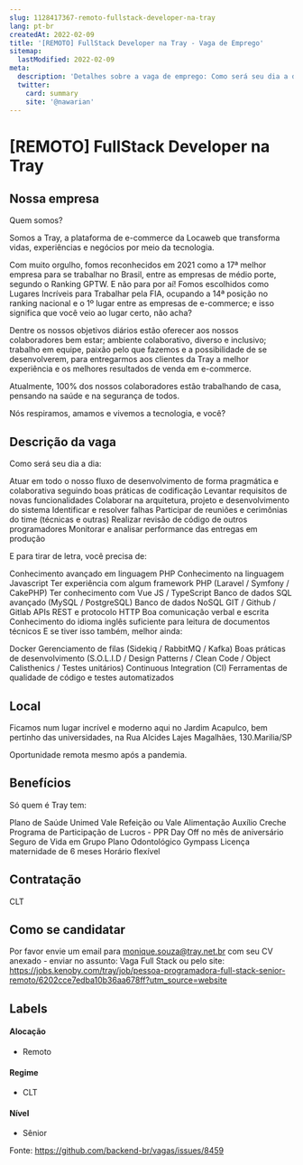 ```yaml
---
slug: 1128417367-remoto-fullstack-developer-na-tray
lang: pt-br
createdAt: 2022-02-09
title: '[REMOTO] FullStack Developer na Tray - Vaga de Emprego'
sitemap:
  lastModified: 2022-02-09
meta:
  description: 'Detalhes sobre a vaga de emprego: Como será seu dia a dia: Atuar em todo o nosso fluxo de desenvolvimento de forma pragmática e colaborativa seguindo boas práticas de codificação Levantar requisitos de novas funcionalidades Colaborar na arquitetura, projeto e desenvolvimento do sistema Identificar e resolver falhas Participar de reuniões e cerimônias do time (técnicas e outras) Realizar revisão de código de outros programadores Monitorar e analisar performance das entregas em produção  E para tirar de letra, você precisa de:  Conhecimento avançado em linguagem PHP Conhecimento na linguagem Javascript Ter experiência com algum framework PHP (Laravel / Symfony / CakePHP) Ter conhecimento com Vue JS / TypeScript Banco de dados SQL avançado (MySQL / PostgreSQL) Banco de dados NoSQL GIT / Github / Gitlab APIs REST e protocolo HTTP Boa comunicação verbal e escrita Conhecimento do idioma inglês suficiente para leitura de documentos técnicos E se tiver isso também, melhor ainda: Docker Gerenciamento de filas (Sidekiq / RabbitMQ / Kafka) Boas práticas de desenvolvimento (S.O.L.I.D / Design Patterns / Clean Code / Object Calisthenics / Testes unitários) Continuous Integration (CI) Ferramentas de qualidade de código e testes automatizados'
  twitter:
    card: summary
    site: '@nawarian'
---
```


# [REMOTO] FullStack Developer na Tray



## Nossa empresa
Quem somos?

Somos a Tray, a plataforma de e-commerce da Locaweb que transforma vidas, experiências e negócios por meio da tecnologia.

Com muito orgulho, fomos reconhecidos em 2021 como a 17ª melhor empresa para se trabalhar no Brasil, entre as empresas de médio porte, segundo o Ranking GPTW. E não para por aí! Fomos escolhidos como Lugares Incríveis para Trabalhar pela FIA, ocupando a 14ª posição no ranking nacional e o 1º lugar entre as empresas de e-commerce; e isso significa que você veio ao lugar certo, não acha?

Dentre os nossos objetivos diários estão oferecer aos nossos colaboradores bem estar; ambiente colaborativo, diverso e inclusivo; trabalho em equipe, paixão pelo que fazemos e a possibilidade de se desenvolverem, para entregarmos aos clientes da Tray a melhor experiência e os melhores resultados de venda em e-commerce.

Atualmente, 100% dos nossos colaboradores  estão trabalhando de casa, pensando na saúde e na segurança de todos.

Nós respiramos, amamos e vivemos a tecnologia, e você? 

## Descrição da vaga
Como será seu dia a dia:

Atuar em todo o nosso fluxo de desenvolvimento de forma pragmática e colaborativa seguindo boas práticas de codificação
Levantar requisitos de novas funcionalidades
Colaborar na arquitetura, projeto e desenvolvimento do sistema
Identificar e resolver falhas
Participar de reuniões e cerimônias do time (técnicas e outras)
Realizar revisão de código de outros programadores
Monitorar e analisar performance das entregas em produção
 

E para tirar de letra, você precisa de:


Conhecimento avançado em linguagem PHP
Conhecimento na linguagem Javascript
Ter experiência com algum framework PHP (Laravel / Symfony / CakePHP)
Ter conhecimento com Vue JS / TypeScript
Banco de dados SQL avançado (MySQL / PostgreSQL)
Banco de dados NoSQL
GIT / Github / Gitlab
APIs REST e protocolo HTTP
Boa comunicação verbal e escrita
Conhecimento do idioma inglês suficiente para leitura de documentos técnicos 
E se tiver isso também, melhor ainda:

Docker
Gerenciamento de filas (Sidekiq / RabbitMQ / Kafka)
Boas práticas de desenvolvimento (S.O.L.I.D / Design Patterns / Clean Code / Object Calisthenics / Testes unitários)
Continuous Integration (CI)
Ferramentas de qualidade de código e testes automatizados 

## Local
Ficamos num lugar incrível e moderno aqui no Jardim Acapulco, bem pertinho das universidades, na Rua Alcides Lajes Magalhães, 130.Marilia/SP

Oportunidade remota mesmo após a pandemia.

## Benefícios
Só quem é Tray tem:


Plano de Saúde Unimed 
Vale Refeição ou Vale Alimentação
Auxílio Creche
Programa de Participação de Lucros - PPR
Day Off no mês de aniversário
Seguro de Vida em Grupo
Plano Odontológico
Gympass
Licença maternidade de 6 meses
Horário flexível

## Contratação

CLT

## Como se candidatar

Por favor envie um email para monique.souza@tray.net.br com seu CV anexado - enviar no assunto: Vaga Full Stack
ou pelo site: https://jobs.kenoby.com/tray/job/pessoa-programadora-full-stack-senior-remoto/6202cce7edba10b36aa678ff?utm_source=website

## Labels
<!-- retire os labels que não fazem sentido à vaga -->

#### Alocação
- Remoto

#### Regime
- CLT

#### Nível
- Sênior





Fonte: https://github.com/backend-br/vagas/issues/8459